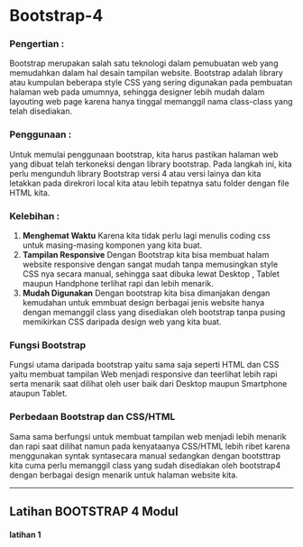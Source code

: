 # Bootstrap-4
### **Pengertian** :
Bootstrap merupakan salah satu teknologi dalam pemubuatan web yang memudahkan dalam hal desain tampilan website. Bootstrap adalah library atau kumpulan beberapa style CSS yang sering digunakan pada pembuatan halaman web pada umumnya, sehingga designer lebih mudah dalam layouting web page karena hanya tinggal memanggil nama class-class yang telah disediakan.

### **Penggunaan** :
Untuk memulai penggunaan bootstrap, kita harus pastikan halaman web yang dibuat telah terkoneksi dengan library bootstrap. Pada langkah ini, kita perlu mengunduh library Bootstrap versi 4 atau versi lainya dan kita letakkan pada direkrori local kita atau lebih tepatnya satu folder dengan file HTML kita.

### **Kelebihan** :
1. **Menghemat Waktu**
   Karena kita tidak perlu lagi menulis coding css untuk masing-masing komponen yang kita buat.
2. **Tampilan Responsive**
   Dengan Bootstrap kita bisa membuat halam website responsive dengan sangat mudah tanpa memusingkan style CSS nya secara manual, sehingga saat dibuka lewat Desktop , Tablet maupun Handphone terlihat rapi dan lebih menarik.
3. **Mudah Digunakan**
   Dengan bootstrap kita bisa dimanjakan dengan kemudahan untuk emmbuat design berbagai jenis website hanya dengan memanggil class yang disediakan oleh bootstrap tanpa pusing memikirkan CSS daripada design web yang kita buat.

### Fungsi Bootstrap
Fungsi utama daripada bootstrap yaitu sama saja seperti HTML dan CSS yaitu membuat tampilan Web menjadi responsive dan teerlihat lebih rapi serta menarik saat dilihat oleh user baik dari Desktop maupun Smartphone ataupun Tablet.

### Perbedaan Bootstrap dan CSS/HTML
Sama sama berfungsi untuk membuat tampilan web menjadi lebih menarik dan rapi saat dilihat namun pada kenyataanya CSS/HTML lebih ribet karena menggunakan syntak syntasecara manual sedangkan dengan bootsttrap kita cuma perlu memanggil class yang sudah disediakan oleh bootstrap4 dengan berbagai design menarik untuk halaman website kita.
_________________________________________________________________________

## **Latihan BOOTSTRAP 4 Modul**
#### latihan 1





   
